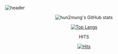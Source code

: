 <!--
**hun2mung/hun2mung** is a ✨ _special_ ✨ repository because its `README.md` (this file) appears on your GitHub profile.

Here are some ideas to get you started:

- 🔭 I’m currently working on ...
- 🌱 I’m currently learning ...
- 👯 I’m looking to collaborate on ...
- 🤔 I’m looking for help with ...
- 💬 Ask me about ...
- 📫 How to reach me: ...
- 😄 Pronouns: ...
- ⚡ Fun fact: ...
-->
![header](https://capsule-render.vercel.app/api?type=wave&color=auto&height=300&section=header&text=HUN2MUNG%20&fontSize=80)

<div align="center">
  
![hun2mung's GitHub stats](https://github-readme-stats.vercel.app/api?username=hun2mung&show_icons=true&theme=swift)

[![Top Langs](https://github-readme-stats.vercel.app/api/top-langs/?username=hun2mung&layout=compact)](https://github.com/hun2mung/github-readme-stats)

  HITS
  
[![Hits](https://hits.seeyoufarm.com/api/count/incr/badge.svg?url=https%3A%2F%2Fgithub.com%2Fhun2mung%2Fhit-counter&count_bg=%2379C83D&title_bg=%23555555&icon=&icon_color=%23E7E7E7&title=hits&edge_flat=false)](https://hits.hun2mung.com)
  
</div>

